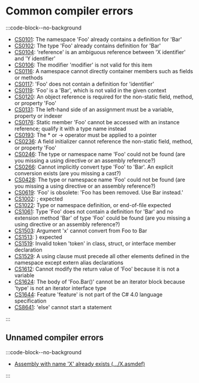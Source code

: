 # Common compiler errors
:::code-block--no-background
- [CS0101](Compiler%20Errors/CS0101.md): The namespace 'Foo' already contains a definition for 'Bar'
- [CS0102](Compiler%20Errors/CS0102.md): The type 'Foo' already contains definition for 'Bar'
- [CS0104](Compiler%20Errors/CS0104.md): 'reference' is an ambiguous reference between 'X identifier' and 'Y identifier'
- [CS0106](Compiler%20Errors/CS0106.md): The modifier 'modifier' is not valid for this item
- [CS0116](Compiler%20Errors/CS0116.md): A namespace cannot directly container members such as fields or methods
- [CS0117](Compiler%20Errors/CS0117.md): 'Foo' does not contain a definition for 'identifier'
- [CS0119](Compiler%20Errors/CS0119.md): 'Foo' is a 'Bar', which is not valid in the given context
- [CS0120](Compiler%20Errors/CS0120.md): An object reference is required for the non-static field, method, or property 'Foo'
- [CS0131](Compiler%20Errors/CS0131.md): The left-hand side of an assignment must be a variable, property or indexer
- [CS0176](Compiler%20Errors/CS0176.md): Static member 'Foo' cannot be accessed with an instance reference; qualify it with a type name instead
- [CS0193](Compiler%20Errors/CS0193.md): The * or -> operator must be applied to a pointer
- [CS0236](Compiler%20Errors/CS0236.md): A field initializer cannot reference the non-static field, method, or property 'Foo'
- [CS0246](Compiler%20Errors/CS0246.md): The type or namespace name 'Foo' could not be found (are you missing a using directive or an assembly reference?)
- [CS0266](Compiler%20Errors/CS0266.md): Cannot implicitly convert type 'Foo' to 'Bar'. An explicit conversion exists (are you missing a cast?)
- [CS0428](Compiler%20Errors/CS0428.md): The type or namespace name 'Foo' could not be found (are you missing a using directive or an assembly reference?)
- [CS0619](Compiler%20Errors/CS0619.md): 'Foo' is obsolete: 'Foo has been removed. Use Bar instead.'
- [CS1002](Compiler%20Errors/CS1002.md): ; expected
- [CS1022](Compiler%20Errors/CS1022.md): Type or namespace definition, or end-of-file expected
- [CS1061](Compiler%20Errors/CS1061.md): Type 'Foo' does not contain a definition for 'Bar' and no extension method 'Bar' of type 'Foo' could be found (are you missing a using directive or an assembly reference?)
- [CS1503](Compiler%20Errors/CS1503.md): Argument 'x' cannot convert from Foo to Bar
- [CS1513](Compiler%20Errors/CS1513.md): } expected
- [CS1519](Compiler%20Errors/CS1519.md): Invalid token 'token' in class, struct, or interface member declaration
- [CS1529](Compiler%20Errors/CS1529.md): A using clause must precede all other elements defined in the namespace except extern alias declarations
- [CS1612](Compiler%20Errors/CS1612.md): Cannot modify the return value of 'Foo' because it is not a variable
- [CS1624](Compiler%20Errors/CS1624.md): The body of 'Foo.Bar()' cannot be an iterator block because 'type' is not an iterator interface type
- [CS1644](Compiler%20Errors/CS1644.md): Feature 'feature' is not part of the C# 4.0 language specification
- [CS8641](Compiler%20Errors/CS8641.md): 'else' cannot start a statement

:::

## Unnamed compiler errors

:::code-block--no-background
- [Assembly with name 'X' already exists (.../X.asmdef)](Compiler%20Errors/Duplicated%20Assemblies.md)

:::
